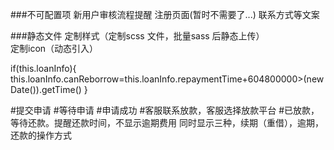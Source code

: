 ###不可配置项
  新用户审核流程提醒
  注册页面(暂时不需要了...)
  联系方式等文案

###静态文件
  定制样式（定制scss 文件，批量sass 后静态上传）  
  定制icon（动态引入）



  if(this.loanInfo){
    this.loanInfo.canReborrow=this.loanInfo.repaymentTime+604800000>(new Date()).getTime()
  }

#提交申请
#等待申请
#申请成功
#客服联系放款，客服选择放款平台
#已放款，等待还款。提醒还款时间，不显示逾期费用 同时显示三种，续期（重借），逾期，还款的操作方式























































